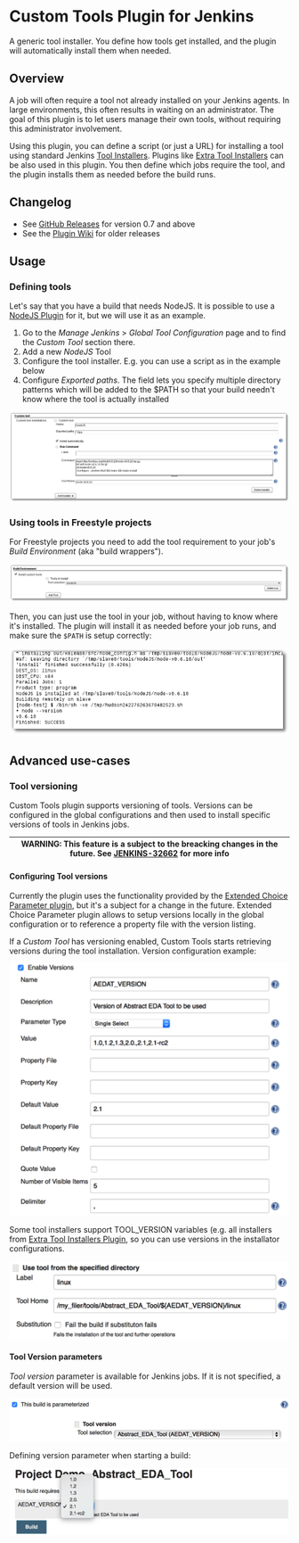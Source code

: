 Custom Tools Plugin for Jenkins
==================

A generic tool installer. You define how tools get installed, and the plugin will automatically install them when needed. 

## Overview 

A job will often require a tool not already installed on your Jenkins agents. 
In large environments, this often results in waiting on an administrator. 
The goal of this plugin is to let users manage their own tools, without requiring this administrator involvement.

Using this plugin, you can define a script (or just a URL) for installing a tool using standard Jenkins [Tool Installers](https://jenkins.io/doc/developer/extensions/jenkins-core/#toolinstaller). 
Plugins like [Extra Tool Installers](https://plugins.jenkins.io/extra-tool-installers) can be also used in this plugin. 
You then define which jobs require the tool, and the plugin installs them as needed before the build runs.

## Changelog

* See [GitHub Releases](https://github.com/jenkinsci/custom-tools-plugin/releases) for version 0.7 and above
* See the [Plugin Wiki](https://wiki.jenkins.io/display/JENKINS/Custom+Tools+Plugin) for older releases

## Usage

### Defining tools

Let's say that you have a build that needs NodeJS. 
It is possible to use a [NodeJS Plugin](https://plugins.jenkins.io/nodejs) for it, but we will use it as an example.

1. Go to the _Manage Jenkins_ > _Global Tool Configuration_ page and to find the _Custom Tool_ section there.
2. Add a new _NodeJS_ Tool
3. Configure the tool installer. E.g. you can use a script as in the example below
4. Configure _Exported paths_. The field lets you specify multiple directory patterns which will be added to the $PATH so that your build needn't know where the tool is actually installed

![Tool Configuration](/docs/images/configure_tool.png)

### Using tools in Freestyle projects

For Freestyle projects you need to add the tool requirement to your job's _Build Environment_ (aka "build wrappers").

![Freestyle Project. Tool Build Wrapper](/docs/images/buildWrapper.png)

Then, you can just use the tool in your job, without having to know where it's installed. 
The plugin will install it as needed before your job runs, and make sure the `$PATH` is setup correctly:

![Freestyle Project. Tool Installation log](/docs/images/installLog.png)

## Advanced use-cases

### Tool versioning

Custom Tools plugin supports versioning of tools.
Versions can be configured in the global configurations and then used to install specific versions of tools in Jenkins jobs.

| WARNING:  This feature is a subject to the breacking changes in the future. See [JENKINS-32662](https://issues.jenkins-ci.org/browse/JENKINS-32662) for more info |
| --- |

#### Configuring Tool versions

Currently the plugin uses the functionality provided by the [Extended Choice Parameter plugin](https://plugins.jenkins.io/extended-choice-parameter), 
but it's a subject for a change in the future. 
Extended Choice Parameter plugin allows to setup versions locally in the global configuration or to reference a property file with the version listing.

If a _Custom Tool_ has versioning enabled, Custom Tools starts retrieving versions during the tool installation.
Version configuration example:

![Tool Version Configuration](/docs/images/versions_Configuration.png)

Some tool installers support TOOL_VERSION variables (e.g. all installers from [Extra Tool Installers Plugin](https://plugins.jenkins.io/extra-tool-installers), so you can use versions in the installator configurations.

![Using Tool Versions in Installers](/docs/images/versions_usageInInstaller.png)

#### Tool Version parameters

_Tool version_ parameter is available for Jenkins jobs. 
If it is not specified, a default version will be used.

![Tool Version Parameter Definition](/docs/images/versions_ParameterDefinition.png)

Defining version parameter when starting a build:

![Tool Version Parameter Usage](/docs/images/versions_Parameter.png)

